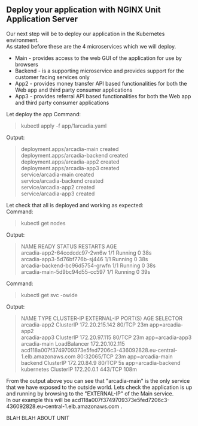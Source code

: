 ## Deploy your application with NGINX Unit Application Server

Our next step will be to deploy our application in the Kubernetes environment.  
As stated before these are the 4 microservices which we will deploy.
- Main - provides access to the web GUI of the application for use by browsers
- Backend - is a supporting microservice and provides support for the customer facing services only
- App2 - provides money transfer API based functionalities for both the Web app and third party consumer applications
- App3 - provides referral API based functionalities for both the Web app and third party consumer applications

Let deploy the app
Command:
> kubectl apply -f app/1arcadia.yaml

Output:
> deployment.apps/arcadia-main created  
  deployment.apps/arcadia-backend created  
  deployment.apps/arcadia-app2 created  
  deployment.apps/arcadia-app3 created  
  service/arcadia-main created  
  service/arcadia-backend created  
  service/arcadia-app2 created  
  service/arcadia-app3 created  

Let check that all is deployed and working as expected:  
Command:
> kubectl get nodes

Output:
> NAME                              READY   STATUS    RESTARTS   AGE  
  arcadia-app2-64ccdcdc97-2vn6w     1/1     Running   0          38s  
  arcadia-app3-5d76bf776b-sj446     1/1     Running   0          38s  
  arcadia-backend-bc96d5754-grwfn   1/1     Running   0          38s  
  arcadia-main-5d9bc94d55-cc597     1/1     Running   0          39s  

Command:
> kubectl get svc -owide

Output:
> NAME           TYPE           CLUSTER-IP       EXTERNAL-IP                                                                 PORT(S)        AGE    SELECTOR  
  arcadia-app2   ClusterIP      172.20.215.142   <none>                                                                      80/TCP         23m    app=arcadia-app2  
  arcadia-app3   ClusterIP      172.20.97.115    <none>                                                                      80/TCP         23m    app=arcadia-app3  
  arcadia-main   LoadBalancer   172.20.102.115   acd118a007f3749709373e5fed7206c3-436092828.eu-central-1.elb.amazonaws.com   80:32065/TCP   23m    app=arcadia-main  
  backend        ClusterIP      172.20.84.9      <none>                                                                      80/TCP         5s     app=arcadia-backend  
  kubernetes     ClusterIP      172.20.0.1       <none>                                                                      443/TCP        108m   <none>  

From the output above you can see that "arcadia-main" is the only service that we have exposed to the outside world.
Lets check the application is up and running by browsing to the "EXTERNAL-IP" of the Main service.  
In our example this will be acd118a007f3749709373e5fed7206c3-436092828.eu-central-1.elb.amazonaws.com .


BLAH BLAH ABOUT UNIT







